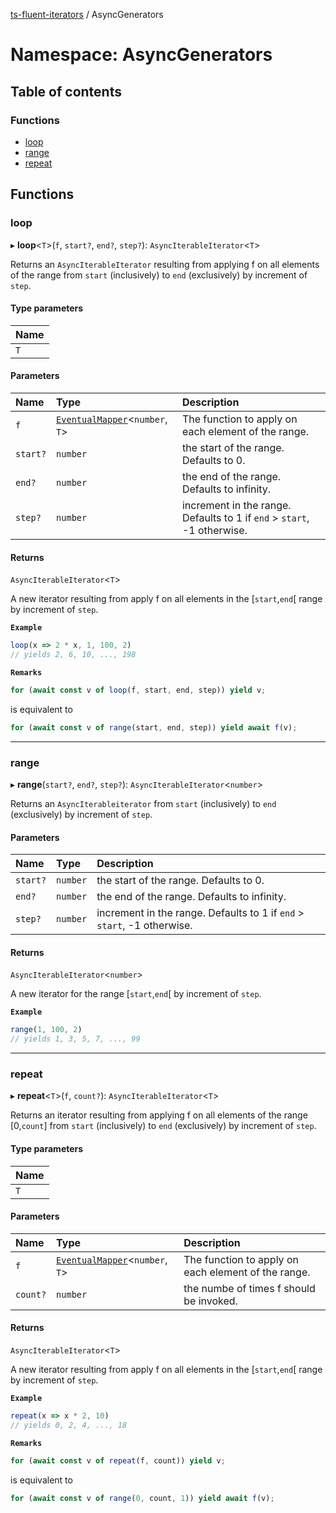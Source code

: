 [ts-fluent-iterators](../README.md) / AsyncGenerators

# Namespace: AsyncGenerators

## Table of contents

### Functions

- [loop](AsyncGenerators.md#loop)
- [range](AsyncGenerators.md#range)
- [repeat](AsyncGenerators.md#repeat)

## Functions

### loop

▸ **loop**\<`T`\>(`f`, `start?`, `end?`, `step?`): `AsyncIterableIterator`\<`T`\>

Returns an `AsyncIterableIterator` resulting from applying f on all elements of the range
from `start` (inclusively) to `end` (exclusively) by increment of `step`.

#### Type parameters

| Name |
| :------ |
| `T` |

#### Parameters

| Name | Type | Description |
| :------ | :------ | :------ |
| `f` | [`EventualMapper`](../README.md#eventualmapper)\<`number`, `T`\> | The function to apply on each element of the range. |
| `start?` | `number` | the start of the range. Defaults to 0. |
| `end?` | `number` | the end of the range. Defaults to infinity. |
| `step?` | `number` | increment in the range. Defaults to 1 if `end` > `start`, -1 otherwise. |

#### Returns

`AsyncIterableIterator`\<`T`\>

A new iterator resulting from apply f on all elements in the [`start`,`end`[ range by increment of `step`.

**`Example`**

```ts
loop(x => 2 * x, 1, 100, 2)
// yields 2, 6, 10, ..., 198
```

**`Remarks`**

```ts
for (await const v of loop(f, start, end, step)) yield v;
```
is equivalent to
```ts
for (await const v of range(start, end, step)) yield await f(v);
```

___

### range

▸ **range**(`start?`, `end?`, `step?`): `AsyncIterableIterator`\<`number`\>

Returns an `AsyncIterableiterator` from `start` (inclusively) to `end` (exclusively) by increment of `step`.

#### Parameters

| Name | Type | Description |
| :------ | :------ | :------ |
| `start?` | `number` | the start of the range. Defaults to 0. |
| `end?` | `number` | the end of the range. Defaults to infinity. |
| `step?` | `number` | increment in the range. Defaults to 1 if `end` > `start`, -1 otherwise. |

#### Returns

`AsyncIterableIterator`\<`number`\>

A new iterator for the range [`start`,`end`[ by increment of `step`.

**`Example`**

```ts
range(1, 100, 2)
// yields 1, 3, 5, 7, ..., 99
```

___

### repeat

▸ **repeat**\<`T`\>(`f`, `count?`): `AsyncIterableIterator`\<`T`\>

Returns an iterator resulting from applying f on all elements of the range [0,`count`]
from `start` (inclusively) to `end` (exclusively) by increment of `step`.

#### Type parameters

| Name |
| :------ |
| `T` |

#### Parameters

| Name | Type | Description |
| :------ | :------ | :------ |
| `f` | [`EventualMapper`](../README.md#eventualmapper)\<`number`, `T`\> | The function to apply on each element of the range. |
| `count?` | `number` | the numbe of times f should be invoked. |

#### Returns

`AsyncIterableIterator`\<`T`\>

A new iterator resulting from apply f on all elements in the [`start`,`end`[ range by increment of `step`.

**`Example`**

```ts
repeat(x => x * 2, 10)
// yields 0, 2, 4, ..., 18
```

**`Remarks`**

```ts
for (await const v of repeat(f, count)) yield v;
```
is equivalent to
```ts
for (await const v of range(0, count, 1)) yield await f(v);
```
